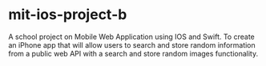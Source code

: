 # mit-ios-project-b
A school project on Mobile Web Application using IOS and Swift.
To create an iPhone app that will allow users to search and store random information from a public web API with a search and store random images functionality.
